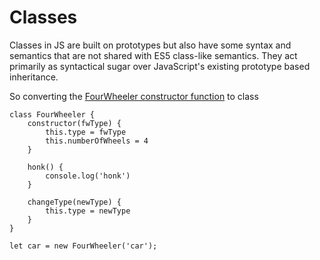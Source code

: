 # Classes

Classes in JS are built on prototypes but also have some syntax and semantics that are not shared with ES5 class-like semantics. They act primarily as syntactical sugar over JavaScript's existing prototype based inheritance.

So converting the [FourWheeler constructor function](testfirst-part-2-constructor.md) to class

```
class FourWheeler {
    constructor(fwType) {
        this.type = fwType
        this.numberOfWheels = 4
    }

    honk() {
        console.log('honk')
    }

    changeType(newType) {
        this.type = newType
    }
}

let car = new FourWheeler('car');
```
